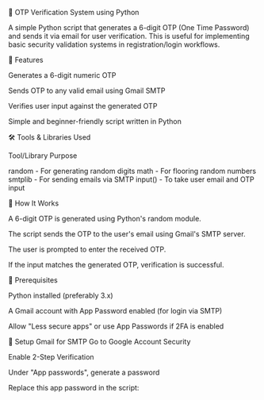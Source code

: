 🔐 OTP Verification System using Python


A simple Python script that generates a 6-digit OTP (One Time Password) and sends it via email for user verification. This is useful for implementing basic security validation systems in registration/login workflows.


🚀 Features

Generates a 6-digit numeric OTP

Sends OTP to any valid email using Gmail SMTP

Verifies user input against the generated OTP

Simple and beginner-friendly script written in Python

🛠 Tools & Libraries Used

Tool/Library	Purpose

random	- For generating random digits
math	- For flooring random numbers
smtplib	- For sending emails via SMTP
input()	- To take user email and OTP input

🧪 How It Works

A 6-digit OTP is generated using Python's random module.

The script sends the OTP to the user's email using Gmail's SMTP server.

The user is prompted to enter the received OTP.

If the input matches the generated OTP, verification is successful.

📌 Prerequisites

Python installed (preferably 3.x)

A Gmail account with App Password enabled (for login via SMTP)

Allow "Less secure apps" or use App Passwords if 2FA is enabled

🔐 Setup Gmail for SMTP
Go to Google Account Security

Enable 2-Step Verification

Under "App passwords", generate a password

Replace this app password in the script:
